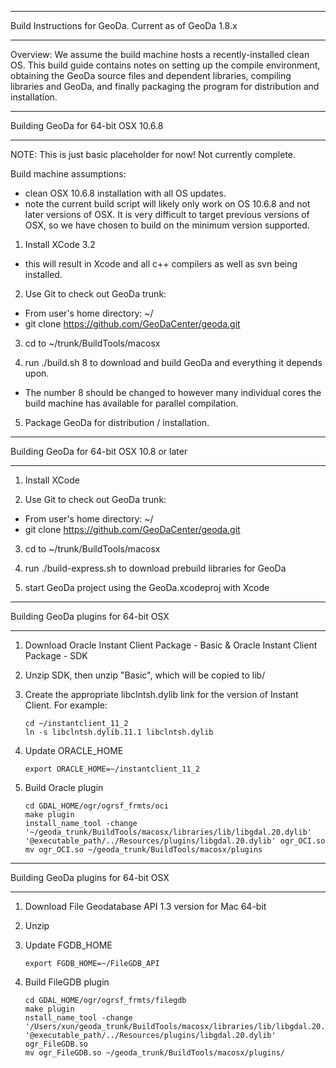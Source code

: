 *****************************************************************
Build Instructions for GeoDa.  Current as of GeoDa 1.8.x
*****************************************************************

Overview: We assume the build machine hosts a recently-installed
clean OS.  This build guide contains notes on setting up the compile
environment, obtaining the GeoDa source files and dependent libraries,
compiling libraries and GeoDa, and finally packaging the program
for distribution and installation.

****************************************************
 Building GeoDa for 64-bit OSX 10.6.8 
****************************************************

NOTE: This is just basic placeholder for now!  Not currently complete.

Build machine assumptions:
- clean OSX 10.6.8 installation with all OS updates.
- note the current build script will likely only work on OS 10.6.8
  and not later versions of OSX.  It is very difficult to target
  previous versions of OSX, so we have chosen to build on the minimum
  version supported.

1. Install XCode 3.2
 - this will result in Xcode and all c++ compilers as well as svn
 being installed.

2. Use Git to check out GeoDa trunk:
 - From user's home directory: ~/
 - git clone https://github.com/GeoDaCenter/geoda.git
 
3. cd to ~/trunk/BuildTools/macosx

4. run ./build.sh 8 to download and build GeoDa and everything it
depends upon.
 - The number 8 should be changed to however many individual cores the
 build machine has available for parallel compilation.

5. Package GeoDa for distribution / installation.

****************************************************
 Building GeoDa for 64-bit OSX 10.8 or later
****************************************************

1. Install XCode 

2. Use Git to check out GeoDa trunk:
 - From user's home directory: ~/
 - git clone https://github.com/GeoDaCenter/geoda.git
 
3. cd to ~/trunk/BuildTools/macosx

4. run ./build-express.sh to download prebuild libraries for GeoDa

5. start GeoDa project using the GeoDa.xcodeproj with Xcode



****************************************************
 Building GeoDa plugins for 64-bit OSX 
****************************************************

1. Download Oracle Instant Client Package - Basic & Oracle Instant Client Package - SDK

2. Unzip SDK, then unzip "Basic", which will be copied to lib/

3. Create the appropriate libclntsh.dylib link for the version of Instant Client. For example:
    ```
    cd ~/instantclient_11_2
    ln -s libclntsh.dylib.11.1 libclntsh.dylib
    ```
4. Update ORACLE_HOME
    ```
    export ORACLE_HOME=~/instantclient_11_2
    ```

5. Build Oracle plugin
    ```
    cd GDAL_HOME/ogr/ogrsf_frmts/oci
    make plugin
    install_name_tool -change '~/geoda_trunk/BuildTools/macosx/libraries/lib/libgdal.20.dylib' '@executable_path/../Resources/plugins/libgdal.20.dylib' ogr_OCI.so
    mv ogr_OCI.so ~/geoda_trunk/BuildTools/macosx/plugins
    ```

****************************************************
 Building GeoDa plugins for 64-bit OSX 
****************************************************

1. Download File Geodatabase API 1.3 version for Mac 64-bit 

2. Unzip

3. Update FGDB_HOME
    ```
    export FGDB_HOME=~/FileGDB_API
    ```

5. Build FileGDB plugin
    ```
    cd GDAL_HOME/ogr/ogrsf_frmts/filegdb
    make plugin
    nstall_name_tool -change '/Users/xun/geoda_trunk/BuildTools/macosx/libraries/lib/libgdal.20.dylib' '@executable_path/../Resources/plugins/libgdal.20.dylib' ogr_FileGDB.so
    mv ogr_FileGDB.so ~/geoda_trunk/BuildTools/macosx/plugins/
    ```
